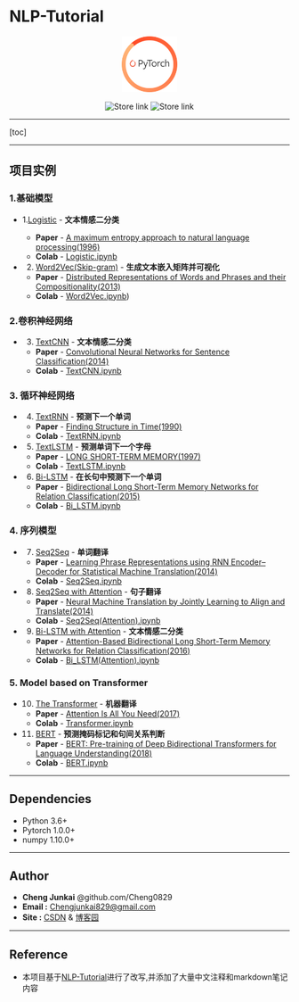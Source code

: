 # NLP-Tutorial

<p align="center"><img width="100" src="img/pytorch.gif"/></p>

<p align="center">
  <a style="text-decoration:none" href="https://blog.csdn.net/louise_trender/category_12004083.html?spm=1001.2014.3001.5482">
    <img src="https://img.shields.io/badge/CSDN-Cheng0829-orange.svg?style=flat-square" alt="Store link" />
  </a>  

  <a style="text-decoration:none" href="https://i.cnblogs.com/posts?cateId=2215665">
    <img src="https://img.shields.io/badge/博客园-CJK's BLOG-blue.svg?style=flat-square" alt="Store link" />
  </a>
</p>

---

[toc]

---

## 项目实例

### 1.基础模型

- 1.[Logistic](./1.Logistic(%E6%96%87%E6%9C%AC%E5%88%86%E7%B1%BB)/) - **文本情感二分类**
  
  - **Paper** - [A maximum entropy approach to natural language processing(1996)](https://aclanthology.org/J96-1002.pdf)
  - **Colab** - [Logistic.ipynb](https://**Colab**.research.google.com/github/Cheng0829/NLP/blob/master/nlp-tutorial/1.Logistic(%E6%96%87%E6%9C%AC%E5%88%86%E7%B1%BB)/Logistic.ipynb)

- 2. [Word2Vec(Skip-gram)](./2.Word2Vec(生成文本嵌入矩阵)) - **生成文本嵌入矩阵并可视化**
  - **Paper** - [Distributed Representations of Words and Phrases
    and their Compositionality(2013)](https://**Paper**s.nips.cc/**Paper**/5021-distributed-representations-of-words-and-phrases-and-their-compositionality.pdf)
  - **Colab** - [Word2Vec.ipynb](https://**Colab**.research.google.com/github/Cheng0829/NLP/blob/master/nlp-tutorial/2.Word2Vec(%E7%94%9F%E6%88%90%E6%96%87%E6%9C%AC%E5%B5%8C%E5%85%A5%E7%9F%A9%E9%98%B5)/Word2Vec-Skipgram(Softmax).ipynb))

### 2.卷积神经网络

- 3. [TextCNN](./3.TextCNN(文本情感二分类)) - **文本情感二分类**
  - **Paper** - [Convolutional Neural Networks for Sentence Classification(2014)](http://www.aclweb.org/anthology/D14-1181)
  - **Colab** - [TextCNN.ipynb](https://**Colab**.research.google.com/github/Cheng0829/NLP/blob/master/nlp-tutorial/3.TextCNN(文本情感二分类)/TextCNN.ipynb)

### 3. 循环神经网络

- 4. [TextRNN](./4.TextRNN(预测下一个单词)) - **预测下一个单词**
  - **Paper** - [Finding Structure in Time(1990)](http://psych.colorado.edu/~kimlab/Elman1990.pdf)
  - **Colab** - [TextRNN.ipynb](https://**Colab**.research.google.com/github/Cheng0829/NLP/blob/master/nlp-tutorial/4.TextRNN(%E9%A2%84%E6%B5%8B%E4%B8%8B%E4%B8%80%E4%B8%AA%E5%8D%95%E8%AF%8D)/TextRNN.ipynb)

- 5. [TextLSTM](./5.TextLSTM(预测单词下一个字母)) - **预测单词下一个字母**
  - **Paper** - [LONG SHORT-TERM MEMORY(1997)](https://www.bioinf.jku.at/publications/older/2604.pdf)
  - **Colab** - [TextLSTM.ipynb](https://**Colab**.research.google.com/github/Cheng0829/NLP/blob/master/nlp-tutorial/5.TextLSTM(%E9%A2%84%E6%B5%8B%E5%8D%95%E8%AF%8D%E4%B8%8B%E4%B8%80%E4%B8%AA%E5%AD%97%E6%AF%8D)/TextLSTM.ipynb)

- 6. [Bi-LSTM](6.Bi-LSTM(在长句中预测下一个单词)) - **在长句中预测下一个单词**
  - **Paper** - [Bidirectional Long Short-Term Memory Networks for Relation Classification(2015)](https://aclanthology.org/Y15-1009.pdf)
  - **Colab** - [Bi_LSTM.ipynb](https://**Colab**.research.google.com/github/Cheng0829/NLP/blob/master/nlp-tutorial/6.Bi-LSTM(%E5%9C%A8%E9%95%BF%E5%8F%A5%E4%B8%AD%E9%A2%84%E6%B5%8B%E4%B8%8B%E4%B8%80%E4%B8%AA%E5%8D%95%E8%AF%8D)/Bi-LSTM.ipynb)

### 4. 序列模型

- 7. [Seq2Seq](7.Seq2Seq(单词翻译)) - **单词翻译**
  - **Paper** - [Learning Phrase Representations using RNN Encoder–Decoder
    for Statistical Machine Translation(2014)](https://arxiv.org/pdf/1406.1078.pdf)
  - **Colab** - [Seq2Seq.ipynb](https://**Colab**.research.google.com/github/Cheng0829/NLP/blob/master/nlp-tutorial/7.Seq2Seq(%E5%8D%95%E8%AF%8D%E7%BF%BB%E8%AF%91)/Seq2Seq.ipynb)

- 8. [Seq2Seq with Attention](4-2.Seq2Seq(Attention)) - **句子翻译**
  - **Paper** - [Neural Machine Translation by Jointly Learning to Align and Translate(2014)](https://arxiv.org/abs/1409.0473)
  - **Colab** - [Seq2Seq(Attention).ipynb]()

- 9. [Bi-LSTM with Attention](4-3.Bi-LSTM(Attention)) - **文本情感二分类**
  - **Paper** - [Attention-Based Bidirectional Long Short-Term Memory Networks for Relation Classification(2016)](https://aclanthology.org/P16-2034.pdf)
  - **Colab** - [Bi_LSTM(Attention).ipynb]()

### 5. Model based on Transformer

- 10. [The Transformer](5-1.Transformer) - **机器翻译**
  - **Paper** - [Attention Is All You Need(2017)](https://arxiv.org/abs/1706.03762)
  - **Colab** - [Transformer.ipynb]()

- 11. [BERT](5-2.BERT) - **预测掩码标记和句间关系判断**
  - **Paper** - [BERT: Pre-training of Deep Bidirectional Transformers for Language Understanding(2018)](https://arxiv.org/abs/1810.04805)
  - **Colab** - [BERT.ipynb]()

---

## Dependencies

- Python 3.6+
- Pytorch 1.0.0+
- numpy 1.10.0+

---

## Author

- **Cheng Junkai** @github.com/Cheng0829
- **Email :** Chengjunkai829@gmail.com
- **Site :** [CSDN](https://blog.csdn.net/Louise_Trender?type=blog) & [博客园](https://www.cnblogs.com/chengjunkai/)

---

## Reference

- 本项目基于[NLP-Tutorial](https://github.com/graykode/nlp-tutorial)进行了改写,并添加了大量中文注释和markdown笔记内容
